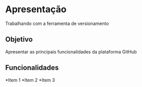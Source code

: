 # Apresentação
Trabalhando com a ferramenta de versionamento

## Objetivo

Apresentar as principais funcionalidades da plataforma GitHub

## Funcionalidades

*Item 1
*Item 2 
*Item 3
